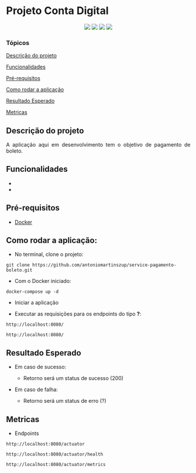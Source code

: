 <h1>Projeto Conta Digital</h1> 

<p align="center">
  <img src="https://img.shields.io/static/v1?label=spring&message=framework&color=green&style=for-the-badge&logo=SPRING"/>
  <img src="http://img.shields.io/static/v1?label=Spring&message=2.5.5&color=red&style=for-the-badge&logo=spring"/>
  <img src="http://img.shields.io/static/v1?label=TESTES&message=%3E75&color=GREEN&style=for-the-badge"/>
   <img src="http://img.shields.io/static/v1?label=STATUS&message=EM%20DESENVOLVIMENTO&color=RED&style=for-the-badge"/>
</p>


### Tópicos

[Descrição do projeto](#descrição-do-projeto)

[Funcionalidades](#funcionalidades)

[Pré-requisitos](#pré-requisitos)

[Como rodar a aplicação](#como-rodar-a-aplicação)

[Resultado Esperado](#resultado-esperado)

[Metricas](#metricas)

## Descrição do projeto

<p align="justify">
  A aplicação aqui em desenvolvimento tem o objetivo de pagamento de boleto. 
</p>

## Funcionalidades

* 

* 


## Pré-requisitos

* [Docker](https://docs.docker.com/get-docker/)


## Como rodar a aplicação:

* No terminal, clone o projeto:
```
git clone https://github.com/antoniomartinszup/service-pagamento-boleto.git
```

* Com o Docker iniciado:
```
docker-compose up -d
```

* Iniciar a aplicação 

* Executar as requisições para os endpoints do tipo **?**:
```
http://localhost:8080/

http://localhost:8080/
```

## Resultado Esperado

- Em caso de sucesso:
    - Retorno será um status de sucesso (200)

- Em caso de falha:
    - Retorno será um status de erro (?)

## Metricas

* Endpoints 
```
http://localhost:8080/actuator

http://localhost:8080/actuator/health

http://localhost:8080/actuator/metrics
```
